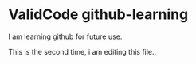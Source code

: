 # ValidCode github-learning

I am learning github for future use.

This is the second time, i am editing this file..
